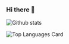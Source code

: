 ### Hi there 👋

![Github stats](https://github-readme-stats.vercel.app/api?username=sevansoft&theme=highcontrast&show_icons=true&count_private=true)

![Top Languages Card](https://github-readme-stats.vercel.app/api/top-langs/?username=sevansoft)
<!--
**sevansoft/sevansoft** is a ✨ _special_ ✨ repository because its `README.md` (this file) appears on your GitHub profile.

Here are some ideas to get you started:

- 🔭 I’m currently working on ...
- 🌱 I’m currently learning ...
- 👯 I’m looking to collaborate on ...
- 🤔 I’m looking for help with ...
- 💬 Ask me about ...
- 📫 How to reach me: ...
- 😄 Pronouns: ...
- ⚡ Fun fact: ...
-->
